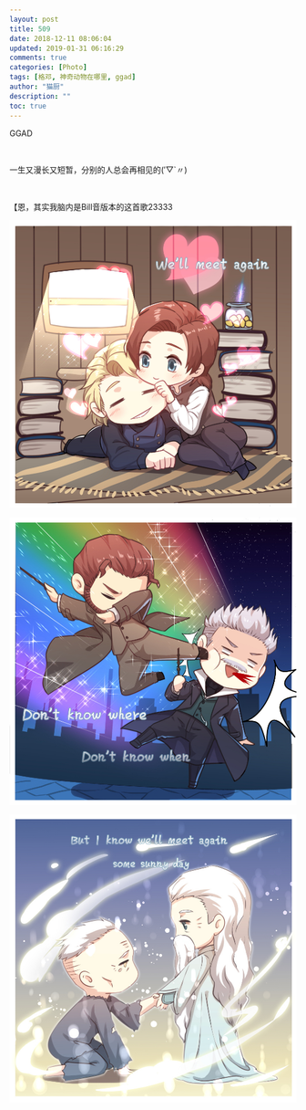 ```yaml
---
layout: post
title: 509
date: 2018-12-11 08:06:04
updated: 2019-01-31 06:16:29
comments: true
categories: [Photo]
tags: [格邓, 神奇动物在哪里, ggad]
author: "猫厨"
description: ""
toc: true
---
```


<p>GGAD</p> 
<p>&nbsp;<br /></p> 
<p>一生又漫长又短暂，分别的人总会再相见的(′▽`〃)&nbsp;</p> 
<p>&nbsp;<br /></p> 
<p>【恩，其实我脑内是Bill音版本的这首歌23333</p>

![](https://raw.githubusercontent.com/alicewish/meowchain247/master/img_cVZNdzJtQk9JV2NIeXlSWURCTjNPQXRsRVN1QVI4bTNqcmFES1FyY3pKM2RzT0hFS0gwOGtnPT0.jpg)

![](https://raw.githubusercontent.com/alicewish/meowchain247/master/img_cVZNdzJtQk9JV2Zsakx3TVdud2ZmL2ZEU2oyUkx1aTFwdUFHVzhMazVkdVQvY1ZpWHhXZzR3PT0.jpg)

![](https://raw.githubusercontent.com/alicewish/meowchain247/master/img_cVZNdzJtQk9JV2Zsakx3TVdud2ZmeTV5Umtzd3dQVitXSkt2cFFXVi8zN2ZoYk93UGJkTkRnPT0.jpg)